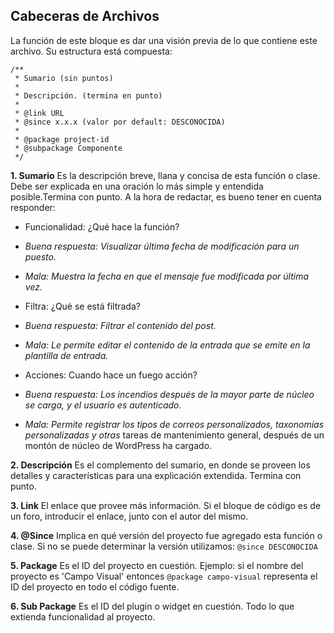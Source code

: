 Cabeceras de Archivos
---
La función de este bloque es dar una visión previa de lo que contiene este archivo. Su estructura está compuesta: 

    /**
     * Sumario (sin puntos)
     *
     * Descripción. (termina en punto)
     *
     * @link URL
     * @since x.x.x (valor por default: DESCONOCIDA)
     *
     * @package project-id
     * @subpackage Componente
     */

**1. Sumario** 
Es la descripción breve, llana y concisa de esta función o clase. Debe ser explicada en una oración lo más simple y entendida posible.Termina con punto. A la hora de redactar, es bueno tener en cuenta responder:

 - Funcionalidad: ¿Qué hace la función? 
 
 - *Buena respuesta: Visualizar última fecha de modificación para un puesto.*
 - *Mala: Muestra la fecha en que el mensaje fue modificada por última vez.*

 - Filtra: ¿Qué se está filtrada?
 - *Buena respuesta: Filtrar el contenido del post.*
 - *Mala: Le permite editar el contenido de la entrada que se emite en la plantilla de entrada.*
 - Acciones: Cuando hace un fuego acción?
 - *Buena respuesta: Los incendios después de la mayor parte de núcleo se carga, y el usuario es autenticado.*
 - *Mala: Permite registrar los tipos de correos personalizados, taxonomías personalizadas y otras* tareas de mantenimiento general, después de un montón de núcleo de WordPress ha cargado.

**2. Descripción**
Es el complemento del sumario, en donde se proveen los detalles y características para una explicación extendida. Termina con punto.

**3. Link**
El enlace que provee más información. Si el bloque de código es de un foro, introducir el enlace, junto con el autor del mismo.

**4. @Since**
Implica en qué versión del proyecto fue agregado esta función o clase. Si no se puede determinar la versión utilizamos: `@since DESCONOCIDA`

**5. Package**
Es el ID del proyecto en cuestión. Ejemplo: si el nombre del proyecto es 'Campo Visual' entonces `@package campo-visual` representa el ID del proyecto en todo el código fuente. 

**6. Sub Package**
Es el ID del plugin o widget en cuestión. Todo lo que extienda funcionalidad al proyecto.